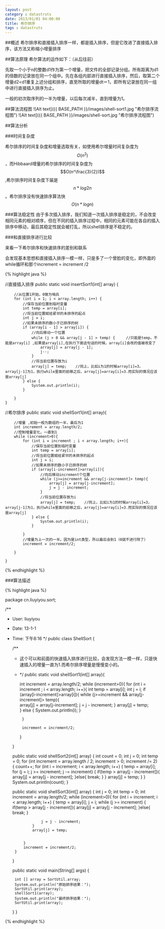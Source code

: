 ```yaml
---
layout: post
category : datastruts
date: 2013/01/01 04:00:00 
title: 希尔排序
tags : datastruts
---
```


##概述
希尔排序和直接插入排序一样，都是插入排序，但是它改进了直接插入排序，该方法又称缩小增量排序

##算法原理
希尔算法的运作如下：（从后往前）

先取一个小于n的整数d1作为第一个增量，把文件的全部记录分组。所有距离为d1的倍数的记录放在同一个组中。先在各组内部进行直接插入排序，然后，取第二个增量d2&lt;d1重复上述分组和排序，直至所取的增量dt＝1，即所有记录放在同一组中进行直接插入排序为止。

一般的初次取序列的一半为增量，以后每次减半，直到增量为1。

##算法流程图
![Alt text]({{ BASE_PATH }}/images/shell-sort1.jpg "希尔排序流程图")
![Alt text]({{ BASE_PATH }}/images/shell-sort.jpg "希尔排序流程图")


##算法分析


###时间复杂度

希尔排序的时间复杂度和增量选取有关，如使用希尔增量时间复杂度为$$O(n^2)$$ ，而Hibbaard增量的希尔排序的时间复杂度为$$O(n^\frac{3}{2})$$ ,希尔排序时间复杂度下届是$$n*log2n$$。希尔排序没有快速排序算法快$$O(n*logn)$$ 


###算法稳定性
由于多次插入排序，我们知道一次插入排序是稳定的，不会改变相同元素的相对顺序，但在不同的插入排序过程中，相同的元素可能在各自的插入排序中移动，最后其稳定性就会被打乱，所以shell排序是不稳定的。

###和直接排序进行比较


来看一下希尔排序和快速排序的差别和联系

会发现基本思想和直接插入排序一模一样，只是多了一个曾脸的变化，即外面的while循环和那个increment = increment /2

{% highlight java %}

//直接插入排序
public static void insertSort1(int[] array) {

        //从位置1开始，0做为哨兵
        for (int i = 1; i < array.length; i++) {
            //保存当前位置到临时变量
            int temp = array[i];
            //将当前位置赋给紧邻的未排序的起点
            int j = i;
            //如果未排序的数小于已排序的树
            if (array[i - 1] > array[i]) {
                //向后移动一个位置
                while (j > 0 && array[j - 1] > temp) {     //只能是temp，不能是array[i] ,如果是array[i],在执行下面这句话的时候，array[i]会改的值被改变了
                    array[j] = array[j - 1];
                    j--;
                }
                //将当前位置存放为i
                array[j] = temp;    //同上，比如i为1的时候array[i]=3，array[j-1]为1，执行while里面的前移之后，array[j]=array[i]=3.而实际的情况应该是array[j]
            } else {
                System.out.println(i);
            }

        }
    }


//希尔排序
public static void shellSort1(int[] array){

        //增量 ,初始一般为数组的一半，最后为1
        int increment = array.length/2;
        //控制增量变化，一直到1
        while (increment>0){
            for (int i = increment ; i < array.length; i++){
                //保存当前位置到临时变量
                int temp = array[i];
                //将当前位置赋给紧邻的未排序的起点
                int j = i;
                //如果未排序的数小于已排序的树
                if (array[i-increment]>array[i]){
                    //向后移动increment个位置
                    while (j>=increment && array[j-increment]> temp){     
                        array[j] = array[j-increment];
                        j = j - increment;
                    }
                    //将当前位置存放为i
                    array[j] = temp;    //同上，比如i为1的时候array[i]=3，array[j-1]为1，执行while里面的前移之后，array[j]=array[i]=3.而实际的情况应该是array[j]
                } else {
                    System.out.println(i);
                }

            }
            //增量为上一次的一半。因为是int类型，所以最后会到1（0就不进行除了）
            increment = increment/2;

        }

    }



{% endhighlight %}



###算法描述


{% highlight java %}


package cn.liuyiyou.sort;

/**
 * User: liuyiyou
 * Date: 13-1-1
 * Time: 下午8:16
 */
public class ShellSort {


    /**
     * 这个可以和前面的快速插入排序进行比较，会发现方法一模一样，只是快速插入的增量一直为1.而希尔排序增量是慢慢变小的。
     * */
    public static void shellSort1(int[] array){

        int increment = array.length/2;
        while (increment>0){
            for (int i = increment ; i < array.length; i++){
                int temp = array[i];
                int j = i;
                if (array[i-increment]>array[i]){
                    while (j>=increment && array[j-increment]> temp){    
                        array[j] = array[j-increment];
                        j = j - increment;
                    }
                    array[j] = temp;    
                } else {
                    System.out.println(i);
                }

            }

            increment = increment/2;

        }

    }

    public static void shellSort2(int[] array) {
        int count = 0;
        int j = 0;
        int temp = 0;
        for (int increment = array.length / 2; increment > 0; increment /= 2) {
            count++;
            for (int i = increment; i < array.length; i++) {
                temp = array[i];
                for (j = i; j >= increment; j -= increment) {
                    if(temp > array[j - increment]){
                        array[j] = array[j - increment];
                    }else{
                        break;
                    }
                }
                array[j] = temp;
            }
        }
        System.out.println(count);
    }



    public static void shellSort3(int[] array) {
        int j = 0;
        int temp = 0;
        int increment = array.length/2;
        while (increment>0){
            for (int i = increment; i < array.length; i++) {
                temp = array[i];
                j = i;
                while (j >= increment) {
                    if(temp > array[j - increment]){
                        array[j] = array[j - increment];
                    }else{
                        break;
                    }

                    j = j - increment;
                }
                array[j] = temp;


            }
            increment = increment/2;
        }
    }



    public static void main(String[] args) {

        int [] array = SortUtil.array;
        System.out.println("原始排序结果：");
        SortUtil.print(array);
        shellSort1(array);
        System.out.println("最终排序结果：");
        SortUtil.print(array);

    }
}


{% endhighlight %}

